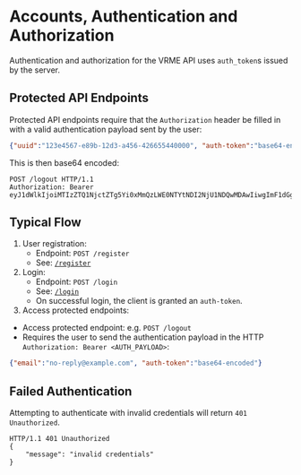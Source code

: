 # Accounts, Authentication and Authorization

Authentication and authorization for the VRME API uses `auth_token`s issued
by the server.

## Protected API Endpoints

Protected API endpoints require that the `Authorization` header be filled in
with a valid authentication payload sent by the user:

```json
{"uuid":"123e4567-e89b-12d3-a456-426655440000", "auth-token":"base64-encoded"}
```

This is then base64 encoded:

```http
POST /logout HTTP/1.1
Authorization: Bearer eyJ1dWlkIjoiMTIzZTQ1NjctZTg5Yi0xMmQzLWE0NTYtNDI2NjU1NDQwMDAwIiwgImF1dGgtdG9rZW4iOiJiYXNlNjQtZW5jb2RlZCJ9
```

## Typical Flow

1. User registration:
	- Endpoint: `POST /register`
	- See: [`/register`](./registration.md)
2. Login:
	- Endpoint: `POST /login`
	- See: [`/login`](./login.md)
	- On successful login, the client is granted an `auth-token`.
3. Access protected endpoints:
  - Access protected endpoint: e.g. `POST /logout`
  - Requires the user to send the authentication payload in the HTTP
    `Authorization: Bearer <AUTH_PAYLOAD>`:
  
  ```json
  {"email":"no-reply@example.com", "auth-token":"base64-encoded"}
  ```

## Failed Authentication 

Attempting to authenticate with invalid credentials will return `401
Unauthorized`.

```http
HTTP/1.1 401 Unauthorized
{
	"message": "invalid credentials"
}
```
